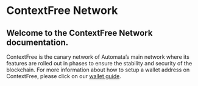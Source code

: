 # ContextFree Network

## Welcome to the ContextFree Network documentation.

ContextFree is the canary network of Automata’s main network where its features are rolled out in phases to ensure the stability and security of the blockchain.
For more information about how to setup a wallet address on ContextFree, please click on our [wallet guide](./canarywalletguide.md).
